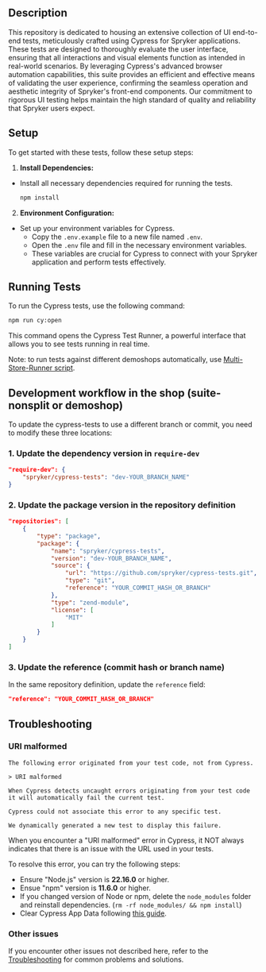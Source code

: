## Description

This repository is dedicated to housing an extensive collection of UI end-to-end tests, meticulously crafted using
Cypress for Spryker applications. These tests are designed to thoroughly evaluate the user interface, ensuring that all
interactions and visual elements function as intended in real-world scenarios. By leveraging Cypress's advanced browser
automation capabilities, this suite provides an efficient and effective means of validating the user experience,
confirming the seamless operation and aesthetic integrity of Spryker's front-end components. Our commitment to rigorous
UI testing helps maintain the high standard of quality and reliability that Spryker users expect.

## Setup

To get started with these tests, follow these setup steps:

1. **Install Dependencies:**

- Install all necessary dependencies required for running the tests.
  ```bash
  npm install
  ```

2. **Environment Configuration:**

- Set up your environment variables for Cypress.
  - Copy the `.env.example` file to a new file named `.env`.
  - Open the `.env` file and fill in the necessary environment variables.
  - These variables are crucial for Cypress to connect with your Spryker application and perform tests effectively.

## Running Tests

To run the Cypress tests, use the following command:

```bash
npm run cy:open
```

This command opens the Cypress Test Runner, a powerful interface that allows you to see tests running in real time.

Note: to run tests against different demoshops automatically, use [Multi-Store-Runner script](tools/scripts/multi-store-runner/readme.md).

## Development workflow in the shop (suite-nonsplit or demoshop)

To update the cypress-tests to use a different branch or commit, you need to modify these three locations:

### 1. Update the dependency version in `require-dev`

```json
"require-dev": {
    "spryker/cypress-tests": "dev-YOUR_BRANCH_NAME"
}
```

### 2. Update the package version in the repository definition

```json
"repositories": [
    {
        "type": "package",
        "package": {
            "name": "spryker/cypress-tests",
            "version": "dev-YOUR_BRANCH_NAME",
            "source": {
                "url": "https://github.com/spryker/cypress-tests.git",
                "type": "git",
                "reference": "YOUR_COMMIT_HASH_OR_BRANCH"
            },
            "type": "zend-module",
            "license": [
                "MIT"
            ]
        }
    }
]
```

### 3. Update the reference (commit hash or branch name)

In the same repository definition, update the `reference` field:

```json
"reference": "YOUR_COMMIT_HASH_OR_BRANCH"
```

## Troubleshooting

### URI malformed

```
The following error originated from your test code, not from Cypress.

> URI malformed

When Cypress detects uncaught errors originating from your test code it will automatically fail the current test.

Cypress could not associate this error to any specific test.

We dynamically generated a new test to display this failure.
```

When you encounter a "URI malformed" error in Cypress, it NOT always indicates that there is an issue with the URL used in your tests.

To resolve this error, you can try the following steps:

- Ensure "Node.js" version is **22.16.0** or higher.
- Ensue "npm" version is **11.6.0** or higher.
- If you changed version of Node or npm, delete the `node_modules` folder and reinstall dependencies. (`rm -rf node_modules/ && npm install`)
- Clear Cypress App Data following [this guide](https://docs.cypress.io/app/references/troubleshooting#Clear-App-Data).

### Other issues

If you encounter other issues not described here, refer to the [Troubleshooting](https://docs.cypress.io/app/references/troubleshooting) for common problems and solutions.
